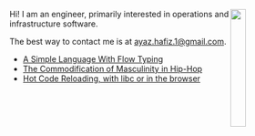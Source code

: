 <div valign="bottom">

<img src="https://ayazhafiz.com/assets/img/vis/snowtrees.jpg" width="23%" align="right" valign="top">

Hi! I am an engineer, primarily interested in operations and infrastructure software.

The best way to contact me is at ayaz.hafiz.1@gmail.com.

<!-- BLOG-POST-LIST:START -->
- [A Simple Language With Flow Typing](https://ayazhafiz.com/articles/21/lang-narrow)
- [The Commodification of Masculinity in Hip-Hop](https://ayazhafiz.com/articles/21/hiphop-masuclinity)
- [Hot Code Reloading, with libc or in the browser](https://ayazhafiz.com/articles/21/hot-code-reloading)
<!-- BLOG-POST-LIST:END -->

</div>
